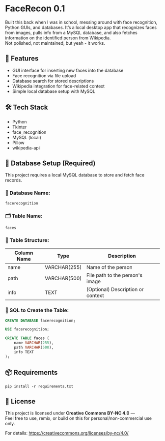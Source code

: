 # FaceRecon 0.1

Built this back when I was in school, messing around with face recognition, Python GUIs, and databases.
It’s a local desktop app that recognizes faces from images, pulls info from a MySQL database, and also fetches information on the identified person from Wikipedia.  
Not polished, not maintained, but yeah - it works.

## 🚀 Features

- GUI interface for inserting new faces into the database
- Face recognition via file upload
- Database search for stored descriptions
- Wikipedia integration for face-related context
- Simple local database setup with MySQL

## 🛠️ Tech Stack

- Python
- Tkinter
- face_recognition
- MySQL (local)
- Pillow
- wikipedia-api

## 🧩 Database Setup (Required)

This project requires a local MySQL database to store and fetch face records.

### 📂 Database Name:
`facerecognition`

### 🗂️ Table Name:
`faces`

### 🧱 Table Structure:

| Column Name | Type        | Description                         |
|-------------|-------------|-------------------------------------|
| name        | VARCHAR(255)| Name of the person                  |
| path        | VARCHAR(500)| File path to the person's image     |
| info        | TEXT        | (Optional) Description or context   |

### 📜 SQL to Create the Table:

```sql
CREATE DATABASE facerecognition;

USE facerecognition;

CREATE TABLE faces (
    name VARCHAR(255),
    path VARCHAR(500),
    info TEXT
);

```
## 📦 Requirements
```
pip install -r requirements.txt
```
## 📄 License

This project is licensed under **Creative Commons BY-NC 4.0** —  
Feel free to use, remix, or build on this for personal/non-commercial use only.

For details: https://creativecommons.org/licenses/by-nc/4.0/

